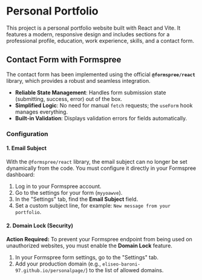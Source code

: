 # Personal Portfolio

This project is a personal portfolio website built with React and Vite. It features a modern, responsive design and includes sections for a professional profile, education, work experience, skills, and a contact form.

## Contact Form with Formspree

The contact form has been implemented using the official **`@formspree/react`** library, which provides a robust and seamless integration.

- **Reliable State Management**: Handles form submission state (submitting, success, error) out of the box.
- **Simplified Logic**: No need for manual `fetch` requests; the `useForm` hook manages everything.
- **Built-in Validation**: Displays validation errors for fields automatically.

### Configuration

#### 1. Email Subject

With the `@formspree/react` library, the email subject can no longer be set dynamically from the code. You must configure it directly in your Formspree dashboard:

1.  Log in to your Formspree account.
2.  Go to the settings for your form (`myyoawve`).
3.  In the "Settings" tab, find the **Email Subject** field.
4.  Set a custom subject line, for example: `New message from your portfolio`.

#### 2. Domain Lock (Security)

**Action Required:** To prevent your Formspree endpoint from being used on unauthorized websites, you must enable the **Domain Lock** feature.

1.  In your Formspree form settings, go to the "Settings" tab.
2.  Add your production domain (e.g., `eliseo-baroni-97.github.io/personalpage/`) to the list of allowed domains.
